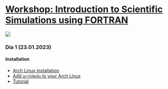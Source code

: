 # [Workshop: Introduction to Scientific Simulations using FORTRAN](http://transparencia.concytec.gob.pe/images/2021/RESOLUCIONES_DIRECCION_EJECUTIVA/RDE-041-2021-FONDECYT-DE.pdf.pdf)

![](https://user-images.githubusercontent.com/21283014/213923808-5ed328f2-b59b-4f30-95be-8ac9d30628a3.jpg)

### Día 1 (23.01.2023)

#### Installation

- [Arch Linux installation](https://wiki.archlinux.org/title/Installation_guide)
- [Add `arch4edu` to your Arch Linux](https://github.com/arch4edu/arch4edu/wiki/Add-arch4edu-to-your-Archlinux)
- [Tutorial](https://drive.google.com/file/d/15VsxMTX07wk-cUqYwh4p8Lj-KHhXab85/view?usp=share_link)

<!-- <iframe width="610" height="350"
  sandbox="allow-same-origin allow-scripts allow-popups"
  src="https://www.youtube-nocookie.com/embed/ZAmGu0O5SAM"
  frameborder="0" allowfullscreen>
</iframe> -->